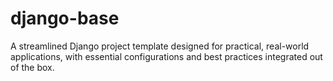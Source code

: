 # django-base
A streamlined Django project template designed for practical, real-world applications, with essential configurations and best practices integrated out of the box.
